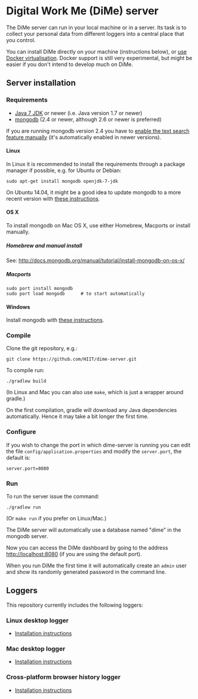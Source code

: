 # Digital Work Me (DiMe) server

The DiMe server can run in your local machine or in a server. Its task
is to collect your personal data from different loggers into a central
place that you control.

You can install DiMe directly on your machine (instructions below), or
[use Docker virtualisation](https://github.com/HIIT/dime-server/wiki/Docker).
Docker support is still very experimental, but might be easier if you
don't intend to develop much on DiMe.

## Server installation

### Requirements

- [Java 7 JDK][4] or newer (i.e. Java version 1.7 or newer)
- [mongodb][2] (2.4 or newer, although 2.6 or newer is preferred)

If you are running mongodb version 2.4 you have to
[enable the text search feature manually][1] (it's automatically
enabled in newer versions).

#### Linux

In Linux it is recommended to install the requirements through a
package manager if possible, e.g. for Ubuntu or Debian:

    sudo apt-get install mongodb openjdk-7-jdk

On Ubuntu 14.04, it might be a good idea to update mongodb to a 
more recent version with [these instructions][8].

#### OS X

To install mongodb on Mac OS X, use either Homebrew, Macports or
install manually.

##### Homebrew and manual install

See: <http://docs.mongodb.org/manual/tutorial/install-mongodb-on-os-x/>

##### Macports
    
    sudo port install mongodb
    sudo port load mongodb      # to start automatically

#### Windows

Install mongodb with [these instructions][9].

### Compile

Clone the git repository, e.g.:

    git clone https://github.com/HIIT/dime-server.git

To compile run:

    ./gradlew build

(In Linux and Mac you can also use `make`, which is just a wrapper
around gradle.)

On the first compilation, gradle will download any Java dependencies
automatically. Hence it may take a bit longer the first time.

### Configure

If you wish to change the port in which dime-server is running you can
edit the file `config/application.properties` and modify the
`server.port`, the default is:

    server.port=8080


### Run

To run the server issue the command:

    ./gradlew run

(Or `make run` if you prefer on Linux/Mac.)

The DiMe server will automatically use a database named "dime" in the
mongodb server.

Now you can access the DiMe dashboard by going to the address
<http://localhost:8080> (if you are using the default port).

When you run DiMe the first time it will automatically create an
`admin` user and show its randomly generated password in the command
line.

## Loggers

This repository currently includes the following loggers:

### Linux desktop logger

- [Installation instructions][3]

### Mac desktop logger

- [Installation instructions][5]

### Cross-platform browser history logger

- [Installation instructions][10]


[1]: http://docs.mongodb.org/v2.4/tutorial/enable-text-search/
[2]: http://www.mongodb.org/
[3]: https://github.com/HIIT/dime-server/wiki/Linux-desktop
[4]: http://www.oracle.com/technetwork/java/javase/downloads/index.html
[5]: https://github.com/HIIT/dime-server/wiki/Mac-desktop
[6]: http://brew.sh/
[7]: https://www.macports.org/
[8]: http://docs.mongodb.org/manual/tutorial/install-mongodb-on-ubuntu/
[9]: http://docs.mongodb.org/manual/tutorial/install-mongodb-on-windows/
[10]: https://github.com/HIIT/dime-server/wiki/Browser-logger
